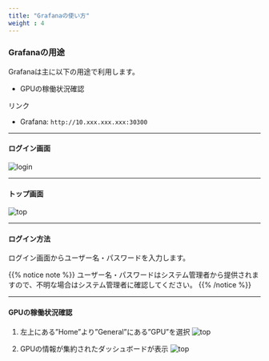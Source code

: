 ```yaml
---
title: "Grafanaの使い方"
weight : 4
---
```


### Grafanaの用途

Grafanaは主に以下の用途で利用します。

- GPUの稼働状況確認

リンク

- Grafana: `http://10.xxx.xxx.xxx:30300`

---

#### ログイン画面

![login](/images/grafana_login.png)

---

#### トップ画面

![top](/images/grafana_top.png)

---

#### ログイン方法

ログイン画面からユーザー名・パスワードを入力します。

{{% notice note %}}
ユーザー名・パスワードはシステム管理者から提供されますので、不明な場合はシステム管理者に確認してください。
{{% /notice %}}

---

#### GPUの稼働状況確認

1. 左上にある”Home”より”General”にある”GPU”を選択
   ![top](/images/grafana_select.png)

2. GPUの情報が集約されたダッシュボードが表示
   ![top](/images/grafana_metrics.png)